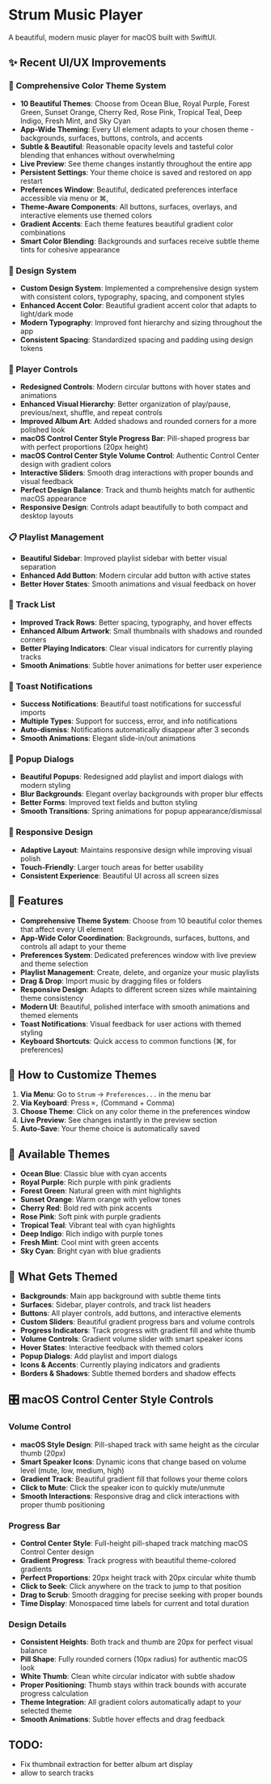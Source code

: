 # Strum Music Player

A beautiful, modern music player for macOS built with SwiftUI.

## ✨ Recent UI/UX Improvements

### 🎨 Comprehensive Color Theme System
- **10 Beautiful Themes**: Choose from Ocean Blue, Royal Purple, Forest Green, Sunset Orange, Cherry Red, Rose Pink, Tropical Teal, Deep Indigo, Fresh Mint, and Sky Cyan
- **App-Wide Theming**: Every UI element adapts to your chosen theme - backgrounds, surfaces, buttons, controls, and accents
- **Subtle & Beautiful**: Reasonable opacity levels and tasteful color blending that enhances without overwhelming
- **Live Preview**: See theme changes instantly throughout the entire app
- **Persistent Settings**: Your theme choice is saved and restored on app restart
- **Preferences Window**: Beautiful, dedicated preferences interface accessible via menu or ⌘,
- **Theme-Aware Components**: All buttons, surfaces, overlays, and interactive elements use themed colors
- **Gradient Accents**: Each theme features beautiful gradient color combinations
- **Smart Color Blending**: Backgrounds and surfaces receive subtle theme tints for cohesive appearance

### 🎨 Design System
- **Custom Design System**: Implemented a comprehensive design system with consistent colors, typography, spacing, and component styles
- **Enhanced Accent Color**: Beautiful gradient accent color that adapts to light/dark mode
- **Modern Typography**: Improved font hierarchy and sizing throughout the app
- **Consistent Spacing**: Standardized spacing and padding using design tokens

### 🎵 Player Controls
- **Redesigned Controls**: Modern circular buttons with hover states and animations
- **Enhanced Visual Hierarchy**: Better organization of play/pause, previous/next, shuffle, and repeat controls
- **Improved Album Art**: Added shadows and rounded corners for a more polished look
- **macOS Control Center Style Progress Bar**: Pill-shaped progress bar with perfect proportions (20px height)
- **macOS Control Center Style Volume Control**: Authentic Control Center design with gradient colors
- **Interactive Sliders**: Smooth drag interactions with proper bounds and visual feedback
- **Perfect Design Balance**: Track and thumb heights match for authentic macOS appearance
- **Responsive Design**: Controls adapt beautifully to both compact and desktop layouts

### 📋 Playlist Management
- **Beautiful Sidebar**: Improved playlist sidebar with better visual separation
- **Enhanced Add Button**: Modern circular add button with active states
- **Better Hover States**: Smooth animations and visual feedback on hover

### 🎼 Track List
- **Improved Track Rows**: Better spacing, typography, and hover effects
- **Enhanced Album Artwork**: Small thumbnails with shadows and rounded corners
- **Better Playing Indicators**: Clear visual indicators for currently playing tracks
- **Smooth Animations**: Subtle hover animations for better user experience

### 🔔 Toast Notifications
- **Success Notifications**: Beautiful toast notifications for successful imports
- **Multiple Types**: Support for success, error, and info notifications
- **Auto-dismiss**: Notifications automatically disappear after 3 seconds
- **Smooth Animations**: Elegant slide-in/out animations

### 💫 Popup Dialogs
- **Beautiful Popups**: Redesigned add playlist and import dialogs with modern styling
- **Blur Backgrounds**: Elegant overlay backgrounds with proper blur effects
- **Better Forms**: Improved text fields and button styling
- **Smooth Transitions**: Spring animations for popup appearance/dismissal

### 📱 Responsive Design
- **Adaptive Layout**: Maintains responsive design while improving visual polish
- **Touch-Friendly**: Larger touch areas for better usability
- **Consistent Experience**: Beautiful UI across all screen sizes

## 🚀 Features

- **Comprehensive Theme System**: Choose from 10 beautiful color themes that affect every UI element
- **App-Wide Color Coordination**: Backgrounds, surfaces, buttons, and controls all adapt to your theme
- **Preferences System**: Dedicated preferences window with live preview and theme selection
- **Playlist Management**: Create, delete, and organize your music playlists
- **Drag & Drop**: Import music by dragging files or folders
- **Responsive Design**: Adapts to different screen sizes while maintaining theme consistency
- **Modern UI**: Beautiful, polished interface with smooth animations and themed elements
- **Toast Notifications**: Visual feedback for user actions with themed styling
- **Keyboard Shortcuts**: Quick access to common functions (⌘, for preferences)

## 🎨 How to Customize Themes

1. **Via Menu**: Go to `Strum` → `Preferences...` in the menu bar
2. **Via Keyboard**: Press `⌘,` (Command + Comma)
3. **Choose Theme**: Click on any color theme in the preferences window
4. **Live Preview**: See changes instantly in the preview section
5. **Auto-Save**: Your theme choice is automatically saved

## 🎯 Available Themes

- **Ocean Blue**: Classic blue with cyan accents
- **Royal Purple**: Rich purple with pink gradients
- **Forest Green**: Natural green with mint highlights
- **Sunset Orange**: Warm orange with yellow tones
- **Cherry Red**: Bold red with pink accents
- **Rose Pink**: Soft pink with purple gradients
- **Tropical Teal**: Vibrant teal with cyan highlights
- **Deep Indigo**: Rich indigo with purple tones
- **Fresh Mint**: Cool mint with green accents
- **Sky Cyan**: Bright cyan with blue gradients

## 🎨 What Gets Themed

- **Backgrounds**: Main app background with subtle theme tints
- **Surfaces**: Sidebar, player controls, and track list headers
- **Buttons**: All player controls, add buttons, and interactive elements
- **Custom Sliders**: Beautiful gradient progress bars and volume controls
- **Progress Indicators**: Track progress with gradient fill and white thumb
- **Volume Controls**: Gradient volume slider with smart speaker icons
- **Hover States**: Interactive feedback with themed colors
- **Popup Dialogs**: Add playlist and import dialogs
- **Icons & Accents**: Currently playing indicators and gradients
- **Borders & Shadows**: Subtle themed borders and shadow effects

## 🎛️ macOS Control Center Style Controls

### Volume Control
- **macOS Style Design**: Pill-shaped track with same height as the circular thumb (20px)
- **Smart Speaker Icons**: Dynamic icons that change based on volume level (mute, low, medium, high)
- **Gradient Track**: Beautiful gradient fill that follows your theme colors
- **Click to Mute**: Click the speaker icon to quickly mute/unmute
- **Smooth Interactions**: Responsive drag and click interactions with proper thumb positioning

### Progress Bar
- **Control Center Style**: Full-height pill-shaped track matching macOS Control Center design
- **Gradient Progress**: Track progress with beautiful theme-colored gradients
- **Perfect Proportions**: 20px height track with 20px circular white thumb
- **Click to Seek**: Click anywhere on the track to jump to that position
- **Drag to Scrub**: Smooth dragging for precise seeking with proper bounds
- **Time Display**: Monospaced time labels for current and total duration

### Design Details
- **Consistent Heights**: Both track and thumb are 20px for perfect visual balance
- **Pill Shape**: Fully rounded corners (10px radius) for authentic macOS look
- **White Thumb**: Clean white circular indicator with subtle shadow
- **Proper Positioning**: Thumb stays within track bounds with accurate progress calculation
- **Theme Integration**: All gradient colors automatically adapt to your selected theme
- **Smooth Animations**: Subtle hover effects and drag feedback

## TODO:
- Fix thumbnail extraction for better album art display
- allow to search tracks